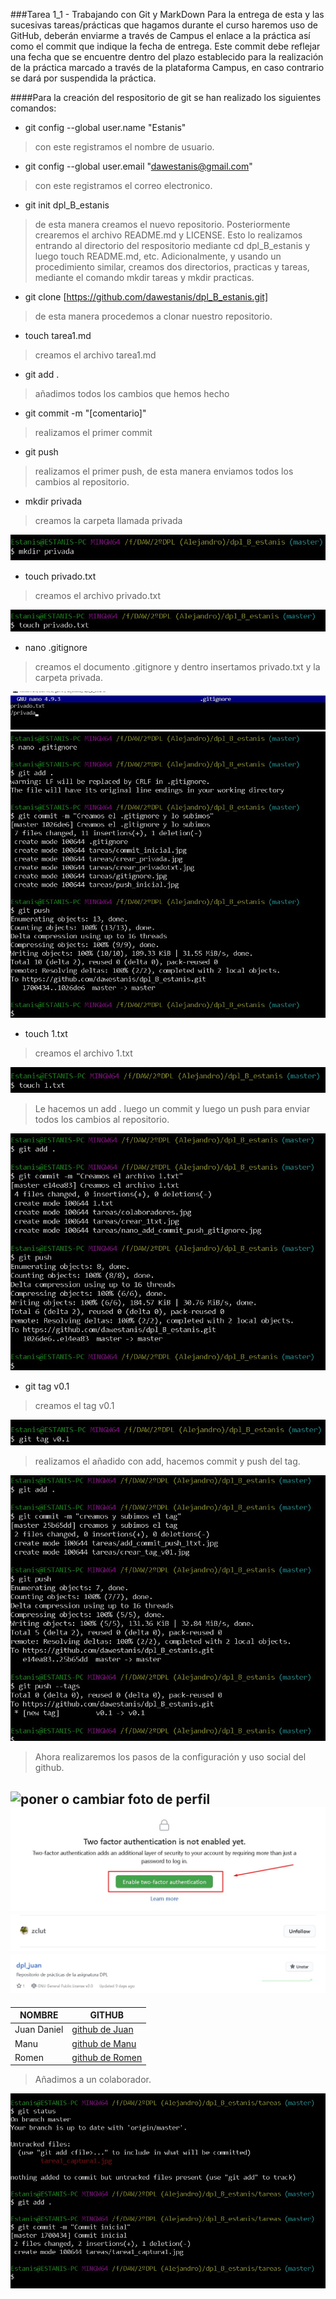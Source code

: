 ###Tarea 1_1 - Trabajando con Git y MarkDown
Para la entrega de esta y las sucesivas tareas/prácticas que hagamos 
durante el curso haremos uso de GitHub, deberán enviarme a través de 
Campus el enlace a la práctica así como el commit que indique la fecha 
de entrega. Este commit debe reflejar una fecha que se encuentre dentro 
del plazo establecido para la realización de la práctica marcado a 
través de la plataforma Campus, en caso contrario se dará por suspendida 
la práctica.

####Para la creación del respositorio de git se han realizado los siguientes comandos:
- git config --global user.name "Estanis" 
> con este registramos el nombre de usuario.
- git config --global user.email "dawestanis@gmail.com" 
> con este registramos el correo electronico.
- git init dpl_B_estanis 
> de esta manera creamos el nuevo repositorio. Posteriormente crearemos el archivo README.md y LICENSE. Esto lo realizamos entrando al directorio del respositorio mediante cd dpl_B_estanis y luego touch README.md, etc. Adicionalmente, y usando un procedimiento similar, creamos dos directorios, practicas y tareas, mediante el comando mkdir tareas y mkdir practicas.
- git clone [https://github.com/dawestanis/dpl_B_estanis.git] 
> de esta manera procedemos a clonar nuestro repositorio.
- touch tarea1.md 
> creamos el archivo tarea1.md 
- git add . 
> añadimos todos los cambios que hemos hecho
- git commit -m "[comentario]"
> realizamos el primer commit 
- git push
> realizamos el primer push, de esta manera enviamos todos los cambios al repositorio.
- mkdir privada
> creamos la carpeta llamada privada

![privada.jpg](crear_privada.jpg)

- touch privado.txt
> creamos el archivo privado.txt

![privado.txt](crear_privadotxt.jpg)

- nano .gitignore
> creamos el documento .gitignore y dentro insertamos privado.txt y la carpeta privada.

![gitignore.jpg](gitignore.jpg)
![modificar, hacer add, hacer commit y push de gitignore](nano_add_commit_push_gitignore.jpg)

- touch 1.txt
> creamos el archivo 1.txt

![crear 1txt](crear_1txt.jpg)

> Le hacemos un add . luego un commit y luego un push para enviar todos los cambios al repositorio.

![1.txt](add_commit_push_1txt.jpg)

- git tag v0.1
> creamos el tag v0.1

![tag v0.1](crear_tag_v01.jpg)

> realizamos el añadido con add, hacemos commit y push del tag.

![add,commit y push de tag v0.1](add_commit_push_tag.jpg)

> Ahora realizaremos los pasos de la configuración y uso social del github.

![poner o cambiar foto de perfil](cambiar_añadir_foto_perfil_github.jpg)
![poner doble factor de autenticación](autenticacion_endos_pasos.jpg)
![seguir a juan](seguir_juan.jpg)
![poner estrella a juan](star_juan.jpg)
---

| **NOMBRE** |                    **GITHUB**                     |
|------------|---------------------------------------------------|
| Juan Daniel|[github de Juan](https://github.com/zclut/dpl_juan)|
|    Manu    | [github de Manu](https://github.com/klasinky)|
|   Romen    | [github de Romen](https://github.com/romentoss/dpl_B_romen)|

> Añadimos a un colaborador.

![Colaborador Alejandro](commit_inicial.jpg)

